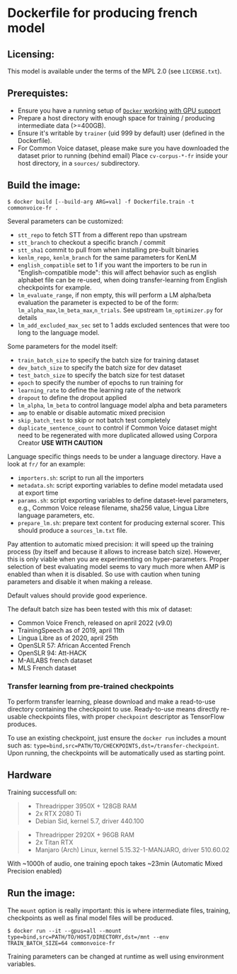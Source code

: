 # Dockerfile for producing french model

## Licensing:

This model is available under the terms of the MPL 2.0 (see `LICENSE.txt`).

## Prerequistes:

* Ensure you have a running setup of [`Docker` working with GPU support](https://docs.docker.com/config/containers/resource_constraints/#gpu)
* Prepare a host directory with enough space for training / producing intermediate data (>=400GB).
* Ensure it's writable by `trainer` (uid 999 by default) user (defined in the Dockerfile).
* For Common Voice dataset, please make sure you have downloaded the dataset prior to running (behind email)
  Place `cv-corpus-*-fr` inside your host directory, in a `sources/` subdirectory.

## Build the image:

```
$ docker build [--build-arg ARG=val] -f Dockerfile.train -t commonvoice-fr .
```

Several parameters can be customized:
 - `stt_repo` to fetch STT from a different repo than upstream
 - `stt_branch` to checkout a specific branch / commit
 - `stt_sha1` commit to pull from when installing pre-built binaries
 - `kenlm_repo`, `kenlm_branch` for the same parameters for KenLM
 - `english_compatible` set to 1 if you want the importers to be run in
    "English-compatible mode": this will affect behavior such as english
    alphabet file can be re-used, when doing transfer-learning from English
    checkpoints for example.
 - `lm_evaluate_range`, if non empty, this will perform a LM alpha/beta evaluation
    the parameter is expected to be of the form: `lm_alpha_max`,`lm_beta_max`,`n_trials`.
    See upstream `lm_optimizer.py` for details
 - `lm_add_excluded_max_sec` set to 1 adds excluded sentences that were too long to the language model.

Some parameters for the model itself:
 - `train_batch_size` to specify the batch size for training dataset
 - `dev_batch_size` to specify the batch size for dev dataset
 - `test_batch_size` to specify the batch size for test dataset
 - `epoch` to specify the number of epochs to run training for
 - `learning_rate` to define the learning rate of the network
 - `dropout` to define the dropout applied
 - `lm_alpha`, `lm_beta` to control language model alpha and beta parameters
 - `amp` to enable or disable automatic mixed precision
 - `skip_batch_test` to skip or not batch test completely
 - `duplicate_sentence_count` to control if Common Voice dataset might need
    to be regenerated with more duplicated allowed using Corpora Creator
    **USE WITH CAUTION**

Language specific things needs to be under a language directory. Have a look at `fr/` for an example:
 - `importers.sh`: script to run all the importers
 - `metadata.sh`: script exporting variables to define model metadata used at export time
 - `params.sh`: script exporting variables to define dataset-level parameters, e.g.,
                Common Voice release filename, sha256 value, Lingua Libre language
		parameters, etc.
 - `prepare_lm.sh`: prepare text content for producing external scorer. This
                    should produce a `sources_lm.txt` file.

Pay attention to automatic mixed precision: it will speed up the training
process (by itself and because it allows to increase batch size). However,
this is only viable when you are experimenting on hyper-parameters. Proper
selection of best evaluating model seems to vary much more when AMP is enabled
than when it is disabled. So use with caution when tuning parameters and
disable it when making a release.

Default values should provide good experience.

The default batch size has been tested with this mix of dataset:
 - Common Voice French, released on april 2022 (v9.0)
 - TrainingSpeech as of 2019, april 11th
 - Lingua Libre as of 2020, april 25th
 - OpenSLR 57: African Accented French
 - OpenSLR 94: Att-HACK
 - M-AILABS french dataset
 - MLS French dataset

### Transfer learning from pre-trained checkpoints

To perform transfer learning, please download and make a read-to-use directory
containing the checkpoint to use. Ready-to-use means directly re-usable checkpoints
files, with proper `checkpoint` descriptor as TensorFlow produces.

To use an existing checkpoint, just ensure the `docker run` includes a mount such as:
`type=bind,src=PATH/TO/CHECKPOINTS,dst=/transfer-checkpoint`. Upon running, the checkpoints will be automatically used as starting point.

## Hardware

Training successfull on:

> - Threadripper 3950X + 128GB RAM
> - 2x RTX 2080 Ti
> - Debian Sid, kernel 5.7, driver 440.100

> - Threadripper 2920X + 96GB RAM
> - 2x Titan RTX
> - Manjaro (Arch) Linux, kernel 5.15.32-1-MANJARO, driver 510.60.02


With ~1000h of audio, one training epoch takes ~23min (Automatic Mixed Precision enabled)

## Run the image:

The `mount` option is really important: this is where intermediate files, training, checkpoints as
well as final model files will be produced.

```
$ docker run --it --gpus=all --mount type=bind,src=PATH/TO/HOST/DIRECTORY,dst=/mnt --env TRAIN_BATCH_SIZE=64 commonvoice-fr
```

Training parameters can be changed at runtime as well using environment variables.
